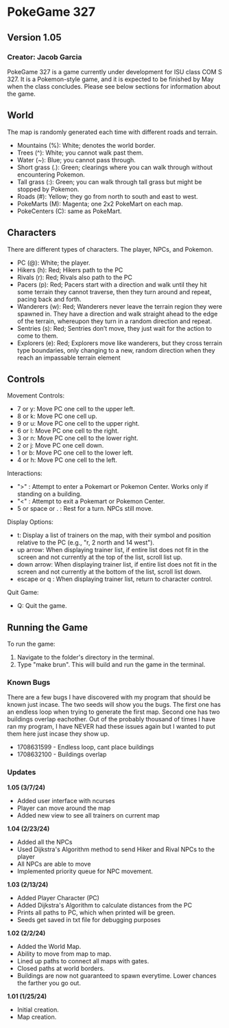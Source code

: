 # PokeGame 327
## Version 1.05
### Creator: Jacob Garcia

PokeGame 327 is a game currently under development for ISU class COM S 327. It is a Pokemon-style game, and it is expected to be finished by May when the class concludes. Please see below sections for information about the game.

## World

The map is randomly generated each time with different roads and terrain.

- Mountains (%): White; denotes the world border.
- Trees (^): White; you cannot walk past them.
- Water (~): Blue; you cannot pass through.
- Short grass (.): Green; clearings where you can walk through without encountering Pokemon.
- Tall grass (:): Green; you can walk through tall grass but might be stopped by Pokemon.
- Roads (#): Yellow; they go from north to south and east to west. 
- PokeMarts (M): Magenta; one 2x2 PokeMart on each map.
- PokeCenters (C): same as PokeMart.

## Characters 

There are different types of characters. The player, NPCs, and Pokemon.

- PC (@): White; the player.
- Hikers (h): Red; Hikers path to the PC
- Rivals (r): Red; Rivals also path to the PC
- Pacers (p): Red; Pacers start with a direction and walk until they hit some terrain they cannot traverse, then they turn around and repeat, pacing back and forth.
- Wanderers (w): Red; Wanderers never leave the terrain region they were spawned in. They have a direction and walk straight ahead to the edge of the terrain, whereupon they turn in a random direction and repeat.
- Sentries (s): Red; Sentries don’t move, they just wait for the action to come to them.
- Explorers (e): Red; Explorers move like wanderers, but they cross terrain type boundaries, only changing to a new, random direction when they reach an impassable terrain element

## Controls 

Movement Controls:
- 7 or y: Move PC one cell to the upper left.
- 8 or k: Move PC one cell up.
- 9 or u: Move PC one cell to the upper right.
- 6 or l: Move PC one cell to the right.
- 3 or n: Move PC one cell to the lower right.
- 2 or j: Move PC one cell down.
- 1 or b: Move PC one cell to the lower left.
- 4 or h: Move PC one cell to the left.

Interactions:
- ">" : Attempt to enter a Pokemart or Pokemon Center. Works only if standing on a building.
- "<" : Attempt to exit a Pokemart or Pokemon Center. 
- 5 or space or . : Rest for a turn. NPCs still move.

Display Options:
- t: Display a list of trainers on the map, with their symbol and position relative to the PC (e.g., "r, 2 north and 14 west").
- up arrow: When displaying trainer list, if entire list does not fit in the screen and not currently at the top of the list, scroll list up.
- down arrow: When displaying trainer list, if entire list does not fit in the screen and not currently at the bottom of the list, scroll list down.
- escape or q : When displaying trainer list, return to character control.

Quit Game:
- Q: Quit the game. 


## Running the Game

To run the game:

1. Navigate to the folder's directory in the terminal.
2. Type "make brun". This will build and run the game in the terminal.

### Known Bugs

There are a few bugs I have discovered with my program that should be known just incase. The two seeds will show you the bugs. The first one
has an endless loop when trying to generate the first map. Second one has two buildings overlap eachother. Out of the probably thousand 
of times I have ran my program, I have NEVER had these issues again but I wanted to put them here just incase they show up.

- 1708631599 - Endless loop, cant place buildings
- 1708632100 - Buildings overlap

### Updates

**1.05 (3/7/24)**
- Added user interface with ncurses
- Player can move around the map
- Added new view to see all trainers on current map

**1.04 (2/23/24)**
- Added all the NPCs
- Used Dijkstra's Algorithm method to send Hiker and Rival NPCs to the player
- All NPCs are able to move
- Implemented priority queue for NPC movement.

**1.03 (2/13/24)**
- Added Player Character (PC)
- Added Dijkstra's Algorithm to calculate distances from the PC
- Prints all paths to PC, which when printed will be green. 
- Seeds get saved in txt file for debugging purposes

**1.02 (2/2/24)**
- Added the World Map.
- Ability to move from map to map.
- Lined up paths to connect all maps with gates. 
- Closed paths at world borders. 
- Buildings are now not guaranteed to spawn everytime. Lower chances the farther you go out. 

**1.01 (1/25/24)**
- Initial creation.
- Map creation.